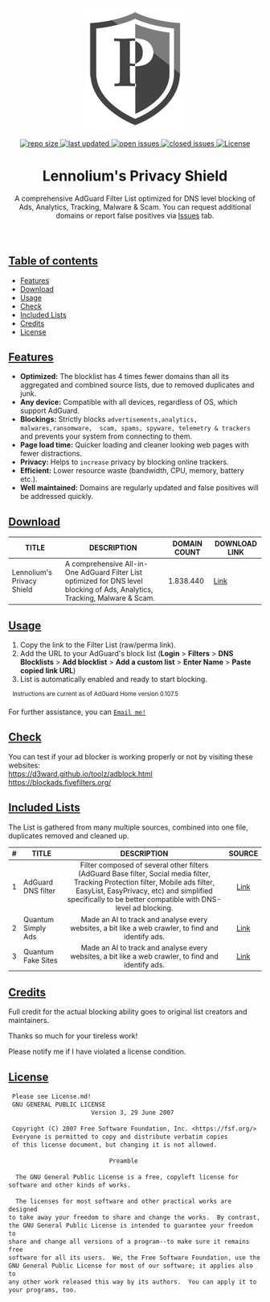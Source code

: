 <div align="center">  
  <img width="200" height="243" src="https://github.com/Lennolium/PrivacyShield/blob/6ab7b13b149e0d49b4f150fee0a44dcc6bb4d5b7/Logo.png" alt="logo" />
</div>
&nbsp;
&nbsp;

<div align="center"> 
  <a href="#" > 
    <img src="https://img.shields.io/github/repo-size/Lennolium/PrivacyShield?label=Repo%20Size&color=orange" alt="repo size" >
  <a/>  
   <a href="#" > 
    <img src="https://img.shields.io/github/last-commit/Lennolium/PrivacyShield?label=Last%20Updated" alt="last updated" >
  <a/>
  <a href="https://github.com/Lennolium/PrivacyShield/issues" > 
    <img src="https://img.shields.io/github/issues-raw/Lennolium/PrivacyShield?label=Open%20Issues&color=critical" alt="open issues" >
  <a/>
  <a href="https://github.com/Lennolium/PrivacyShield/issues?q=is%3Aissue+is%3Aclosed" > 
    <img src="https://img.shields.io/github/issues-closed-raw/Lennolium/PrivacyShield?label=Closed%20Issues&color=inactive" alt="closed issues" >
  <a/>
  <a href="https://github.com/Lennolium/PrivacyShield/blob/master/LICENSE" > 
    <img src="https://img.shields.io/github/license/arapurayil/abl" alt="License" >
  <a/>
</div>

<div align="center">
  <h1>Lennolium's Privacy Shield</h1> 
</div>

</div>
<div align="center">
A comprehensive AdGuard Filter List optimized for DNS level blocking of Ads, Analytics, Tracking, Malware &amp; Scam. You can request additional domains or report false positives via <a href="https://github.com/Lennolium/PrivacyShield/issues">Issues</a> tab.
</div>

<div align="center">
  <h3>
    </div>       
&nbsp;
    
## <ins>Table of contents</ins>
- [Features](#features)
- [Download](#download)
- [Usage](#usage)
- [Check](#check)
- [Included Lists](#included-lists)
- [Credits](#credits)
- [License](#license)

## <ins>Features</ins>
- __Optimized:__ The blocklist has 4 times fewer domains than all its aggregated and combined source lists, due to removed duplicates and junk.
- __Any device:__ Compatible with all devices, regardless of OS, which support AdGuard.
- __Blockings:__ Strictly blocks `advertisements,analytics, malwares,ransomware,  scam, spams, spyware, telemetry & trackers` and prevents your system from connecting to them.
- __Page load time:__ Quicker loading and cleaner looking web pages with fewer distractions.
- __Privacy:__ Helps to `increase` privacy by blocking online trackers.
- __Efficient:__ Lower resource waste (bandwidth, CPU, memory, battery etc.).
- __Well maintained:__ Domains are regularly updated and false positives will be addressed quickly. 

## <ins>Download</ins>
| TITLE   | DESCRIPTION                  | DOMAIN COUNT                                                                                                                      | DOWNLOAD LINK                                                                                    |
| --- | ---------------------- | -------------------------------------------------------------------------------------------------------------------------------- | ------------------------------------------------------------------------------------------------ |
| Lennolium's Privacy Shield  | A comprehensive All-in-One AdGuard Filter List optimized for DNS level blocking of Ads, Analytics, Tracking, Malware &amp; Scam.          | 1.838.440   | [Link](https://raw.githubusercontent.com/Lennolium/PrivacyShield/master/PrivacyShield.txt)       | 
    
## <ins>Usage</ins>

1. Copy the link to the Filter List (raw/perma link).
2. Add the URL to your AdGuard's block list (**Login** > **Filters** > **DNS Blocklists** > **Add blocklist** > **Add a custom list** > **Enter Name** > **Paste copied link URL**)
3. List is automatically enabled and ready to start blocking.

&nbsp;
<sup>Instructions are current as of AdGuard Home version 0.107.5</sup>

For further assistance, you can [`Email me!`](mailto:lennart-haack@mail.de?subject=Question%20regarding%20your%20AdGuard%20Filter%20List)  

## <ins>Check</ins>
You can test if your ad blocker is working properly or not by visiting these websites:       
https://d3ward.github.io/toolz/adblock.html           
https://blockads.fivefilters.org/                         
 
## <ins>Included Lists</ins>
The List is gathered from many multiple sources, combined into one file, duplicates removed and cleaned up.
  
| #   | TITLE                            | DESCRIPTION                          | SOURCE                                                                                      |
| --- | -------------------------------- |:------------------------------------:|:------------------------------------------------------------------------------------------------------:|
| 1   | AdGuard DNS filter               | Filter composed of several other filters (AdGuard Base filter, Social media filter, Tracking Protection filter, Mobile ads filter, EasyList, EasyPrivacy, etc) and simplified specifically to be better compatible with DNS-level ad blocking. | [Link](https://adguardteam.github.io/AdGuardSDNSFilter/Filters/filter.txt)  |                              
| 2   | Quantum Simply Ads               | Made an AI to track and analyse every websites, a bit like a web crawler, to find and identify ads. | [Link](https://gitlab.com/The_Quantum_Alpha/the-quantum-ad-list/-/raw/master/Individual%20lists/The_Quantum_Simply-ads-list.txt)  |   
| 3   | Quantum Fake Sites               | Made an AI to track and analyse every websites, a bit like a web crawler, to find and identify ads. | [Link](https://gitlab.com/The_Quantum_Alpha/the-quantum-ad-list/-/raw/81ca271df0cb79f2317d8b0651f05007813a5293/Individual%20lists/The_Quantum_Fakesites.txt)  |        
  
## <ins>Credits</ins>
Full credit for the actual blocking ability goes to original list creators and maintainers.

Thanks so much for your tireless work! 
  
  
Please notify me if I have violated a license condition.
     
## <ins>License</ins>     
```
 Please see License.md! 
 GNU GENERAL PUBLIC LICENSE
                       Version 3, 29 June 2007

 Copyright (C) 2007 Free Software Foundation, Inc. <https://fsf.org/>
 Everyone is permitted to copy and distribute verbatim copies
 of this license document, but changing it is not allowed.

                            Preamble

  The GNU General Public License is a free, copyleft license for
software and other kinds of works.

  The licenses for most software and other practical works are designed
to take away your freedom to share and change the works.  By contrast,
the GNU General Public License is intended to guarantee your freedom to
share and change all versions of a program--to make sure it remains free
software for all its users.  We, the Free Software Foundation, use the
GNU General Public License for most of our software; it applies also to
any other work released this way by its authors.  You can apply it to
your programs, too.
```
